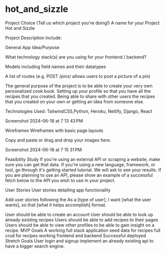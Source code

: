 # hot_and_sizzle
Project Choice (Tell us which project you're doing!)
A name for your Project
Hot and Sizzle

Project Description
Include:

General App Idea/Purpose

What technology stack(s) are you using for your frontend / backend?

Models including field names and their datatypes

A list of routes (e.g. POST /pins/ allows users to post a picture of a pin)

The general purpose of the project is to be able to create your very own personalized cook book. Setting up your profile so that you have all the recipes that you created. Being able to share with other users the recipes that you created on your own or getting an idea from someone else.

Technologies Used: TailwindCSS,Python, Heroku, Netlify, Django, React

Screenshot 2024-06-18 at 7 13 43 PM

Wireframes
Wireframes with basic page layouts

Copy and paste or drag and drop your images here.

Screenshot 2024-06-18 at 7 15 31 PM

Feasibility Study
If you're using an external API or scraping a website, make sure you can get that data. If you're using a new language, framework, or tool, go through it's getting started tutorial. We will ask to see your results. If you are planning to use an API, please show an example of a successful fetch below to the API you wish to use in your project.

User Stories
User stories detailing app functionality

Add user stories following the As a [type of user], I want [what the user wants], so that [what it helps accomplish] format.

User should be able to create an account
User should be able to look up already existing recipes
Users should be able to add recipes to their pages
Users should be able to view other profiles to be able to gain insight on a recipe.
MVP Goals
A working full stack application
seed data for recipes
full crud for recipes
working frontend and backend
Successful deployed
Stretch Goals
User login and signup
implement an already existing api to have a bigger search engine.